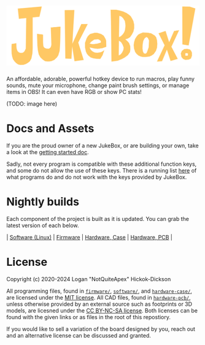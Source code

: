 # ![JukeBox!](./assets/textlogo.svg)
An affordable, adorable, powerful hotkey device to run macros, play funny sounds, mute your microphone, change paint brush settings, or manage items in OBS! It can even have RGB or show PC stats!

(TODO: image here)

# Docs and Assets
If you are the proud owner of a new JukeBox, or are building your own, take a look at the [getting started doc](docs/getting-started.md).

Sadly, not every program is compatible with these additional function keys, and some do not allow the use of these keys. There is a running list [here](docs/program-compatibility.md) of what programs do and do not work with the keys provided by JukeBox.

# Nightly builds
Each component of the project is built as it is updated. You can grab the latest version of each below.

| [Software (Linux)](https://nightly.link/FriendTeamInc/JukeBox/workflows/build-software.yaml/main/jb-software.zip) | [Firmware](https://nightly.link/FriendTeamInc/JukeBox/workflows/build-firmware.yaml/main/jb-firmware.zip) | [Hardware, Case](https://nightly.link/FriendTeamInc/JukeBox/workflows/build-hardware-case.yaml/main/jb-hardware-case.zip) | [Hardware, PCB](https://nightly.link/FriendTeamInc/JukeBox/workflows/build-hardware-pcb.yaml/main/jb-hardware-pcb.zip) |

# License
Copyright (c) 2020-2024 Logan "NotQuiteApex" Hickok-Dickson

All programming files, found in [`firmware/`](firmware/), [`software/`](software/), and [`hardware-case/`](hardware-case), are licensed under the [MIT license](https://mit-license.org/). All CAD files, found in [`hardware-pcb/`](hardware-pcb/), unless otherwise provided by an external source such as footprints or 3D models, are licesned under the [CC BY-NC-SA license](https://creativecommons.org/licenses/by-nc-sa/4.0/). Both licenses can be found with the given links or as files in the root of this repostiory.

If you would like to sell a variation of the board designed by you, reach out and an alternative license can be discussed and granted.
